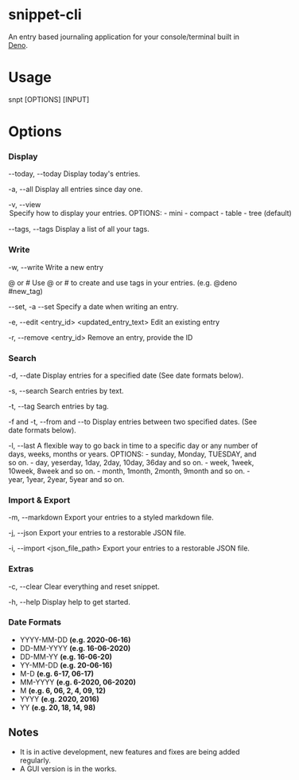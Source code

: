 # snippet-cli
An entry based journaling application for your console/terminal built in [Deno](https://deno.land).

# Usage
snpt [OPTIONS] [INPUT]

# Options
### Display
--today, --today
    Display today's entries.

-a, --all
    Display all entries since day one.

-v, --view <option>
    Specify how to display your entries.
    OPTIONS:
        - mini
        - compact
        - table
        - tree (default)

--tags, --tags
    Display a list of all your tags.

### Write
-w, --write <entry>
    Write a new entry

@ or #
    Use @ or # to create and use tags in your entries. (e.g. @deno #new_tag)

--set, -a <entry> --set <date>
    Specify a date when writing an entry.

-e, --edit <entry_id> <updated_entry_text>
    Edit an existing entry

-r, --remove <entry_id>
    Remove an entry, provide the ID

### Search
-d, --date
    Display entries for a specified date (See date formats below).

-s, --search
    Search entries by text.

-t, --tag
    Search entries by tag.

-f and -t, --from and --to
    Display entries between two specified dates. (See date formats below).

-l, --last
    A flexible way to go back in time to a specific day or any number of days, weeks, months or years.
    OPTIONS:
        - sunday, Monday, TUESDAY, and so on.
        - day, yeserday, 1day, 2day, 10day, 36day and so on.
        - week, 1week, 10week, 8week and so on.
        - month, 1month, 2month, 9month and so on.
        - year, 1year, 2year, 5year and so on.

### Import & Export
-m, --markdown
    Export your entries to a styled markdown file.

-j, --json
    Export your entries to a restorable JSON file.

-i, --import <json_file_path>
    Export your entries to a restorable JSON file.

### Extras
-c, --clear
    Clear everything and reset snippet.

-h, --help
    Display help to get started.

### Date Formats

- YYYY-MM-DD **(e.g. 2020-06-16)**
- DD-MM-YYYY **(e.g. 16-06-2020)**
- DD-MM-YY **(e.g. 16-06-20)**
- YY-MM-DD **(e.g. 20-06-16)**
- M-D **(e.g. 6-17, 06-17)**
- MM-YYYY **(e.g. 6-2020, 06-2020)**
- M **(e.g. 6, 06, 2, 4, 09, 12)**
- YYYY **(e.g. 2020, 2016)**
- YY **(e.g. 20, 18, 14, 98)**

## Notes
- It is in active development, new features and fixes are being added regularly.
- A GUI version is in the works.